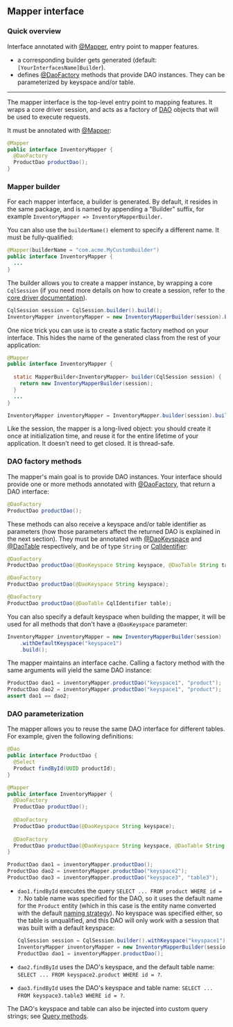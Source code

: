 ## Mapper interface

### Quick overview

Interface annotated with [@Mapper], entry point to mapper features.

* a corresponding builder gets generated (default: `[YourInterfacesName]Builder`).
* defines [@DaoFactory] methods that provide DAO instances. They can be parameterized by keyspace
  and/or table. 

-----

The mapper interface is the top-level entry point to mapping features. It wraps a core driver
session, and acts as a factory of [DAO](../daos/) objects that will be used to execute requests.

It must be annotated with [@Mapper]:

```java
@Mapper
public interface InventoryMapper {
  @DaoFactory
  ProductDao productDao();
}
```

### Mapper builder

For each mapper interface, a builder is generated. By default, it resides in the same package, and
is named by appending a "Builder" suffix, for example `InventoryMapper => InventoryMapperBuilder`.

You can also use the `builderName()` element to specify a different name. It must be
fully-qualified:

```java
@Mapper(builderName = "com.acme.MyCustomBuilder")
public interface InventoryMapper {
  ...
}
```

The builder allows you to create a mapper instance, by wrapping a core `CqlSession` (if you need
more details on how to create a session, refer to the [core driver documentation](../core/)).

```java
CqlSession session = CqlSession.builder().build();
InventoryMapper inventoryMapper = new InventoryMapperBuilder(session).build();
```

One nice trick you can use is to create a static factory method on your interface. This hides the
name of the generated class from the rest of your application:

```java
@Mapper
public interface InventoryMapper {
  
  static MapperBuilder<InventoryMapper> builder(CqlSession session) {
    return new InventoryMapperBuilder(session);
  }
  ...
}

InventoryMapper inventoryMapper = InventoryMapper.builder(session).build();
```

Like the session, the mapper is a long-lived object: you should create it once at initialization
time, and reuse it for the entire lifetime of your application. It doesn't need to get closed. It is
thread-safe.

### DAO factory methods

The mapper's main goal is to provide DAO instances. Your interface should provide one or more
methods annotated with [@DaoFactory], that return a DAO interface:

```java
@DaoFactory
ProductDao productDao();
```

These methods can also receive a keyspace and/or table identifier as parameters (how those
parameters affect the returned DAO is explained in the next section). They must be annotated with
[@DaoKeyspace] and [@DaoTable] respectively, and be of type `String` or [CqlIdentifier]:

```java
@DaoFactory
ProductDao productDao(@DaoKeyspace String keyspace, @DaoTable String table);

@DaoFactory
ProductDao productDao(@DaoKeyspace String keyspace);

@DaoFactory
ProductDao productDao(@DaoTable CqlIdentifier table);
```

You can also specify a default keyspace when building the mapper, it will be used for all methods
that don't have a `@DaoKeyspace` parameter:

```java
InventoryMapper inventoryMapper = new InventoryMapperBuilder(session)
    .withDefaultKeyspace("keyspace1")
    .build();
```

The mapper maintains an interface cache. Calling a factory method with the same arguments will yield
the same DAO instance:

```java
ProductDao dao1 = inventoryMapper.productDao("keyspace1", "product");
ProductDao dao2 = inventoryMapper.productDao("keyspace1", "product");
assert dao1 == dao2;
```

### DAO parameterization

The mapper allows you to reuse the same DAO interface for different tables. For example, given the
following definitions:

```java
@Dao
public interface ProductDao {
  @Select
  Product findById(UUID productId);
}

@Mapper
public interface InventoryMapper {
  @DaoFactory
  ProductDao productDao();
  
  @DaoFactory
  ProductDao productDao(@DaoKeyspace String keyspace);
  
  @DaoFactory
  ProductDao productDao(@DaoKeyspace String keyspace, @DaoTable String table);
}

ProductDao dao1 = inventoryMapper.productDao();
ProductDao dao2 = inventoryMapper.productDao("keyspace2");
ProductDao dao3 = inventoryMapper.productDao("keyspace3", "table3");
```

* `dao1.findById` executes the query `SELECT ... FROM product WHERE id = ?`. No table name was
  specified for the DAO, so it uses the default name for the `Product` entity (which in this case is
  the entity name converted with the default [naming strategy](../entities/#naming-strategy)). No
  keyspace was specified either, so the table is unqualified, and this DAO will only work with a
  session that was built with a default keyspace:

    ```java
    CqlSession session = CqlSession.builder().withKeyspace("keyspace1").build();
    InventoryMapper inventoryMapper = new InventoryMapperBuilder(session).build();
    ProductDao dao1 = inventoryMapper.productDao();
    ```

* `dao2.findById` uses the DAO's keyspace, and the default table name: `SELECT ... FROM
  keyspace2.product WHERE id = ?`.

* `dao3.findById` uses the DAO's keyspace and table name: `SELECT ... FROM keyspace3.table3 WHERE id
  = ?`.

The DAO's keyspace and table can also be injected into custom query strings; see [Query
methods](../daos/query/).

[CqlIdentifier]: https://docs.datastax.com/en/drivers/java/4.2/com/datastax/oss/driver/api/core/CqlIdentifier.html
[@DaoFactory]:   https://docs.datastax.com/en/drivers/java/4.2/com/datastax/oss/driver/api/mapper/annotations/DaoFactory.html
[@DaoKeyspace]:  https://docs.datastax.com/en/drivers/java/4.2/com/datastax/oss/driver/api/mapper/annotations/DaoKeyspace.html
[@DaoTable]:     https://docs.datastax.com/en/drivers/java/4.2/com/datastax/oss/driver/api/mapper/annotations/DaoTable.html
[@Mapper]:       https://docs.datastax.com/en/drivers/java/4.2/com/datastax/oss/driver/api/mapper/annotations/Mapper.html
